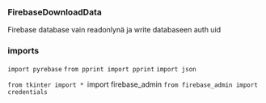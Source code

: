 ### FirebaseDownloadData

Firebase database vain readonlynä ja write databaseen auth uid

### imports
`import pyrebase`
`from pprint import pprint`
`import json`

`from tkinter import *
`import firebase_admin
`from firebase_admin import credentials`
